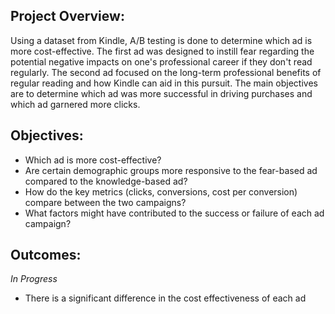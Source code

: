 ## Project Overview:
Using a dataset from Kindle, A/B testing is done to determine which ad is more cost-effective. The first ad was designed to instill fear regarding the potential negative impacts on one's professional career if they don't read regularly. The second ad focused on the long-term professional benefits of regular reading and how Kindle can aid in this pursuit. The main objectives are to determine which ad was more successful in driving purchases and which ad garnered more clicks.

## Objectives: 
- Which ad is more cost-effective?
- Are certain demographic groups more responsive to the fear-based ad compared to the knowledge-based ad?
- How do the key metrics (clicks, conversions, cost per conversion) compare between the two campaigns?
- What factors might have contributed to the success or failure of each ad campaign?

## Outcomes: 
*In Progress* 
- There is a significant difference in the cost effectiveness of each ad 
